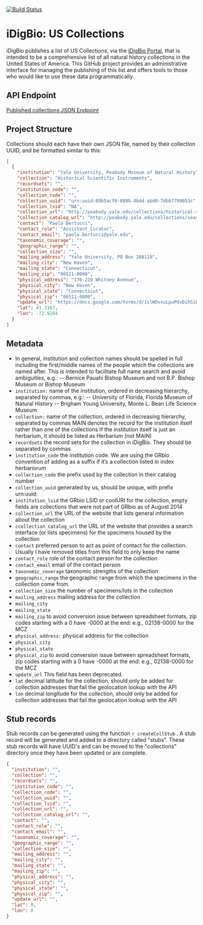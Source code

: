 [![Build Status](https://travis-ci.org/iDigBio/idb-us-collections.svg?branch=master)](https://travis-ci.org/iDigBio/idb-us-collections)

# iDigBio: US Collections 

iDigBio publishes a list of US Collections, via the [iDigBio Portal](https://www.idigbio.org/portal/collections), that is intended to be a comprehensive list of all natural history collections in the United States of America. This GitHub project provides an administrative interface for managing the publishing of this list and offers tools to those who would like to use these data programmatically. 

## API Endpoint

[Published collections JSON Endpoint](http://idigbio.github.io/idb-us-collections/collections.json)



## Project Structure
Collections should each have their own JSON file, named by their collection UUID, and be formatted similar to this:

```json
[
  {
    "institution": "Yale University, Peabody Museum of Natural History",
    "collection": "Historical Scientific Instruments",
    "recordsets": "",
    "institution_code": "",
    "collection_code": "",
    "collection_uuid": "urn:uuid:09b5acf0-899b-4b4d-abd0-7dbb7799053c",
    "collection_lsid": "NA",
    "collection_url": "http://peabody.yale.edu/collections/historical-scientific-instruments",
    "collection_catalog_url": "http://peabody.yale.edu/collections/search-collections?hsi",
    "contact": "Paola Bertucci",
    "contact_role": "Assistant Curator",
    "contact_email": "paola.bertucci@yale.edu",
    "taxonomic_coverage": "",
    "geographic_range": "",
    "collection_size": "",
    "mailing_address": "Yale University, PO Box 208118",
    "mailing_city": "New Haven",
    "mailing_state": "Connecticut",
    "mailing_zip": "06511-0000",
    "physical_address": "170-210 Whitney Avenue",
    "physical_city": "New Haven",
    "physical_state": "Connecticut",
    "physical_zip": "06511-0000",
    "update_url": "https://docs.google.com/forms/d/1slWOvxuLpuPdvDihSibLQq9BPsOqPzK8Hh93zCW3dRI/viewform?entry.823080433=the+collection+is+already+in+the+list&entry.764919322=urn:uuid:09b5acf0-899b-4b4d-abd0-7dbb7799053c&entry.326174790=Yale University, Peabody Museum of Natural History&entry.2031121141=Historical Scientific Instruments&entry.4068754=&entry.1582913154=&entry.1336841557=http://peabody.yale.edu/collections/historical-scientific-instruments&entry.103879345=http://peabody.yale.edu/collections/search-collections?hsi&entry.107456176=&entry.879476273=&entry.417603227=&entry.1321049572=Paola Bertucci&entry.1687847097=Assistant Curator&entry.1086198428=paola.bertucci@yale.edu&entry.246950189=Yale University, PO Box 208118&entry.1584255348=New Haven&entry.1966582743=Connecticut&entry.256217142=06511-0000&entry.447546773=170-210 Whitney Avenue&entry.1565624766=New Haven&entry.1920508789=Connecticut&entry.1022645685=06511-0000",
    "lat": 41.3167,
    "lon": -72.9204
  }
]
```



## Metadata

- In general, institution and collection names should be spelled in full including the first/middle names of the people which the collections are named after. This is intended to facilitate full name search and avoid ambiguities, e.g.:
-- Bernice Pauahi Bishop Museum and not B.P. Bishop Museum or Bishop Museum
- ```institution:``` name of the institution, ordered in decreasing hierarchy, separated by commas, e.g.:
-- University of Florida, Florida Museum of Natural History
-- Brigham Young University, Monte L. Bean Life Science Museum
- ```collection:``` name of the collection, ordered in decreasing hierarchy, separated by commas
MAIN denotes the record for the institution itself rather than one of the collections
If the institution itself is just an herbarium, it should be listed as Herbarium (not MAIN)
- ```recordsets``` the record sets for the collection in iDigBio. They should be separated by commas
- ```institution_code``` the institution code. We are using the GRbio convention of adding <IH> as a suffix if it’s a collection listed in index herbariorum
- ```collection_code``` the prefix used by the collection in their catalog number
- ```collection_uuid``` generated by us, should be unique, with prefix urn:uuid:
- ```institution_lsid``` the GRbio LSID or coolURI for the collection, empty fields are collections that were not part of GRbio as of August 2014
- ```collection_url``` the URL of the website that lists general information about the collection
- ```ccollection_catalog_url``` the URL of the website that provides a search interface (or lists specimens) for the specimens housed by the collection
- ```contact``` preferred person to act as point of contact for the collection. Usually I have removed titles from this field to only keep the name
- ```contact_role``` role of the contact person for the collection
- ```contact_email``` email of the contact person
- ```taxonomic_coverage``` taxonomic strengths of the collection
- ```geographic_range``` the geographic range from which the specimens in the collection come from.
- ```collection_size``` the number of specimens/lots in the collection
- ```mailing_address``` mailing address for the collection
- ```mailing_city```
- ```mailing_state```
- ```mailing_zip``` to avoid conversion issue between spreadsheet formats, zip codes starting with a 0 have -0000 at the end: e.g., 02138-0000 for the MCZ
- ```physical_address:``` physical address for the collection
- ```physical_city```
- ```physical_state```
- ```physical_zip``` to avoid conversion issue between spreadsheet formats, zip codes starting with a 0 have -0000 at the end: e.g., 02138-0000 for the MCZ
- ```update_url``` This field has been deprecated.
- ```lat``` decimal latitude for the collection, should only be added for collection addresses that fail the geolocation lookup with the API
- ```lon```  decimal longitude for the collection, should only be added for collection addresses that fail the geolocation lookup with the API


## Stub records

Stub records can be generated using the function ```r createCollStub``` . A stub record will be generated and added to a directory called "stubs". These stub records will have UUID's and can be moved to the "collections" directory once they have been updated or are complete.

```json
{
  "institution": "",
  "collection": "",
  "recordsets": "",
  "institution_code": "",
  "collection_code": "",
  "collection_uuid": "",
  "collection_lsid": "",
  "collection_url": "",
  "collection_catalog_url": "",
  "contact": "",
  "contact_role": "",
  "contact_email": "",
  "taxonomic_coverage": "",
  "geographic_range": "",
  "collection_size": "",
  "mailing_address": "",
  "mailing_city": "",
  "mailing_state": "",
  "mailing_zip": "",
  "physical_address": "",
  "physical_city": "",
  "physical_state": "",
  "physical_zip": "",
  "update_url": "",
  "lat": 0,
  "lon": 0
}
```
